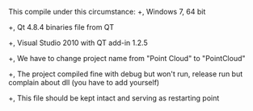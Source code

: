 This compile under this circumstance:
+, Windows 7, 64 bit


+, Qt 4.8.4 binaries file from QT


+, Visual Studio 2010 with QT add-in 1.2.5


+, We have to change project name from "Point Cloud" to "PointCloud"


+, The project compiled fine with debug but won't run, release run but complain about dll (you have to add yourself)


+, This file should be kept intact and serving as restarting point
